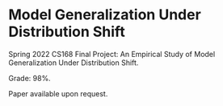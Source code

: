 # Model Generalization Under Distribution Shift

Spring 2022 CS168 Final Project: An Empirical Study of Model Generalization Under Distribution Shift.

Grade: 98%.

Paper available upon request.
